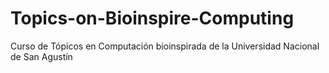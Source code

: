 # Topics-on-Bioinspire-Computing
Curso de Tópicos en Computación bioinspirada de la Universidad Nacional de San Agustín
